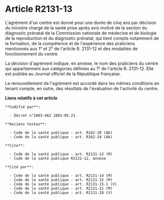 # Article R2131-13

L'agrément d'un centre est donné pour une durée de cinq ans par décision du ministre chargé de la santé prise après avis
motivé de la section du diagnostic prénatal de la Commission nationale de médecine et de biologie de la reproduction et du
diagnostic prénatal, qui tient compte notamment de la formation, de la compétence et de l'expérience des praticiens
mentionnés aux 1° et 2° de l'article R. 2131-12 et des modalités de fonctionnement du centre.

La décision d'agrément indique, en annexe, le nom des praticiens du centre qui appartiennent aux catégories définies au 1° de
l'article R. 2131-12. Elle est publiée au Journal officiel de la République française.

Le renouvellement de l'agrément est accordé dans les mêmes conditions en tenant compte, en outre, des résultats de
l'évaluation de l'activité du centre.

**Liens relatifs à cet article**

	**Codifié par**:

	  - Décret n°2003-462 2003-05-21

	**Anciens textes**:

	  - Code de la santé publique - art. R162-20 (Ab)
	  - Code de la santé publique - art. R162-24 (Ab)

	**Cite**:

	  - Code de la santé publique - art. R2131-12 (M)
	  - Code de la santé publique R2131-12, annexe

	**Cité par**:

	  - Code de la santé publique - art. R2131-14 (M)
	  - Code de la santé publique - art. R2131-15 (M)
	  - Code de la santé publique - art. R2131-15-1 (V)
	  - Code de la santé publique - art. R2131-21 (M)
	  - Code de la santé publique - art. R2131-28 (V)
